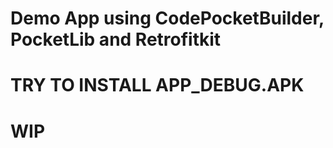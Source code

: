 # Demo App using CodePocketBuilder, PocketLib and Retrofitkit

# TRY TO INSTALL APP_DEBUG.APK

# WIP

